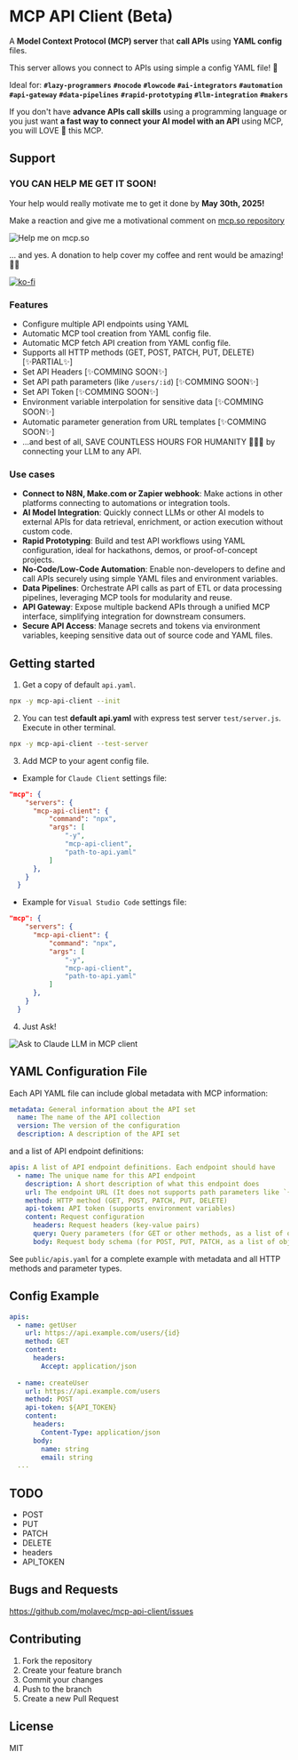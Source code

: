 # MCP API Client (Beta)

A **Model Context Protocol (MCP) server** that **call APIs** using **YAML config** files. 

This server allows you connect to APIs using simple a config YAML file! 🤩

Ideal for: **`#lazy-programmers`** **`#nocode`** **`#lowcode`** **`#ai-integrators`** **`#automation`** **`#api-gateway`** **`#data-pipelines`** **`#rapid-prototyping`** **`#llm-integration`** **`#makers`**

If you don't have **advance APIs call skills** using a programming language or you just want  **a fast way to connect your AI model with an API** using MCP, you will LOVE 💖 this MCP.

## Support

### YOU CAN HELP ME GET IT SOON!

Your help would really motivate me to get it done by **May 30th, 2025!** 

Make a reaction and give me a motivational comment on [mcp.so repository](https://mcp.so/server/mcp-api-client/molavec?tab=comments)

![Help me on mcp.so](./public/hack_help.png)


... and yes. A donation to help cover my coffee and rent would be amazing! 🙏🙏

[![ko-fi](https://ko-fi.com/img/githubbutton_sm.svg)](https://ko-fi.com/G2G1FR7OO)

### Features

- Configure multiple API endpoints using YAML
- Automatic MCP tool creation from YAML config file.
- Automatic MCP fetch API creation from YAML config file.
- Supports all HTTP methods (GET, POST, PATCH, PUT, DELETE) [✨PARTIAL✨]
- Set API Headers [✨COMMING SOON✨]
- Set API path parameters (like `/users/:id`) [✨COMMING SOON✨]
- Set API Token [✨COMMING SOON✨]
- Environment variable interpolation for sensitive data [✨COMMING SOON✨]
- Automatic parameter generation from URL templates [✨COMMING SOON✨]
- ...and best of all, SAVE COUNTLESS HOURS FOR HUMANITY 👏😎😉 by connecting your LLM to any API.

### Use cases

- **Connect to N8N, Make.com or Zapier webhook**: Make actions in other platforms connecting to automations or integration tools.   
- **AI Model Integration**: Quickly connect LLMs or other AI models to external APIs for data retrieval, enrichment, or action execution without custom code.
- **Rapid Prototyping**: Build and test API workflows using YAML configuration, ideal for hackathons, demos, or proof-of-concept projects.
- **No-Code/Low-Code Automation**: Enable non-developers to define and call APIs securely using simple YAML files and environment variables.
- **Data Pipelines**: Orchestrate API calls as part of ETL or data processing pipelines, leveraging MCP tools for modularity and reuse.
- **API Gateway**: Expose multiple backend APIs through a unified MCP interface, simplifying integration for downstream consumers.
- **Secure API Access**: Manage secrets and tokens via environment variables, keeping sensitive data out of source code and YAML files.


<!-- ## How to use

```bash
npx -y mcp-api-client path-to-api-config-file.yaml
``` -->


## Getting started

1. Get a copy of default `api.yaml`.

```bash
npx -y mcp-api-client --init
```

2. You can test **default api.yaml** with express test server `test/server.js`. Execute in other terminal.

```bash
npx -y mcp-api-client --test-server
```

3. Add MCP to your agent config file. 

* Example for `Claude Client` settings file:

```json
"mcp": {
    "servers": {
      "mcp-api-client": {
          "command": "npx",
          "args": [
              "-y",
              "mcp-api-client",
              "path-to-api.yaml"
          ]
      },
    }
  }

```


* Example for `Visual Studio Code` settings file:

```json
"mcp": {
    "servers": {
      "mcp-api-client": {
          "command": "npx",
          "args": [
              "-y",
              "mcp-api-client",
              "path-to-api.yaml"
          ]
      },
    }
  }

```

4. Just Ask!

![Ask to Claude LLM in MCP client](./public/claude_client_example.png)



## YAML Configuration File

Each API YAML file can include global metadata  with MCP information:

```yaml
metadata: General information about the API set
  name: The name of the API collection
  version: The version of the configuration
  description: A description of the API set
```

and a list of API endpoint definitions:

```yaml
apis: A list of API endpoint definitions. Each endpoint should have
  - name: The unique name for this API endpoint
    description: A short description of what this endpoint does
    url: The endpoint URL (It does not supports path parameters like `{id} yet`)
    method: HTTP method (GET, POST, PATCH, PUT, DELETE)
    api-token: API token (supports environment variables)
    content: Request configuration
      headers: Request headers (key-value pairs)
      query: Query parameters (for GET or other methods, as a list of objects with name, type, default, required, description)
      body: Request body schema (for POST, PUT, PATCH, as a list of objects with name, type, default, required, description)
```

See `public/apis.yaml` for a complete example with metadata and all HTTP methods and parameter types.


## Config Example

```yaml
apis:
  - name: getUser
    url: https://api.example.com/users/{id}
    method: GET
    content:
      headers:
        Accept: application/json
  
  - name: createUser
    url: https://api.example.com/users
    method: POST
    api-token: ${API_TOKEN}
    content:
      headers:
        Content-Type: application/json
      body:
        name: string
        email: string
  ...
```

<!-- 
## API_TOKEN from .env

Create a `.env` file for your API tokens:

```
API_TOKEN=your_api_token_here
``` -->


## TODO

* POST
* PUT
* PATCH
* DELETE
* headers
* API_TOKEN

## Bugs and Requests

https://github.com/molavec/mcp-api-client/issues

## Contributing

1. Fork the repository
2. Create your feature branch
3. Commit your changes
4. Push to the branch
5. Create a new Pull Request

## License
MIT
